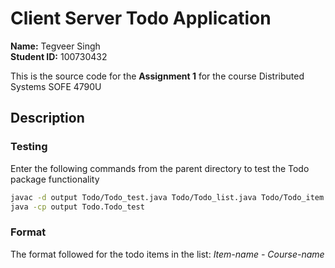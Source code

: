# Client Server Todo Application

**Name:** Tegveer Singh\
**Student ID:** 100730432

This is the source code for the **Assignment 1** for the course Distributed Systems SOFE 4790U

## Description

### Testing

Enter the following commands from the parent directory to test the Todo package functionality

```bash
javac -d output Todo/Todo_test.java Todo/Todo_list.java Todo/Todo_item.java
java -cp output Todo.Todo_test
```

### Format

The format followed for the todo items in the list: _Item-name - Course-name_
